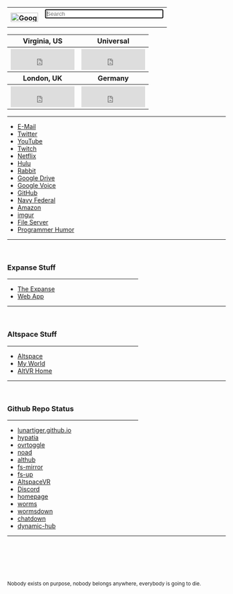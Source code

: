 <table>
	<tr>
		<th><a href='https://www.google.com/'><img src="https://lunartiger.github.io/homepage/img/Google.png" alt="Google" height="21" width="63"></a></th>
		<th>
			<form method="get" action="https://www.google.com/search">
				<input type="text" name="q" size="31" value="" placeholder="Search" autofocus>
			</form>
		</th>
	</tr>
</table>
<table>
	<tr>
		<th>Virginia, US</th>
		<th>Universal</th>
	</tr>
	<tr>
		<th>
			<iframe src="https://freesecure.timeanddate.com/clock/i6hjhu2u/n179/fn12/fs18/fc00be00/tc000/pct/ftb/bas2/bac006900/pa4/tt0/tw0/tm1/td2/th1/ta1/tb4" frameborder="0" width="147" height="48" allowTransparency="true"></iframe>
		</th>
		<th>
			<iframe src="https://freesecure.timeanddate.com/clock/i6hjhu2u/n1440/fn12/fs18/fc00be00/tc000/pct/ftb/bas2/bac006900/pa4/tt0/tw0/tm1/td2/th1/ta1/tb4" frameborder="0" width="147" height="48" allowTransparency="true"></iframe>
		</th>
	</tr>
	<tr>
		<th>London, UK</th>
		<th>Germany</th>
	</tr>
	<tr>
		<th>
			<iframe src="https://freesecure.timeanddate.com/clock/i6hjhu2u/n136/fn12/fs18/fc00be00/tc000/pct/ftb/bas2/bac006900/pa4/tt0/tw0/tm1/td2/th1/ta1/tb4" frameborder="0" width="147" height="48" allowTransparency="true"></iframe>
		</th>
		<th>
			<iframe src="https://freesecure.timeanddate.com/clock/i6hjhu2u/n37/fn12/fs18/fc00be00/tc000/pct/ftb/bas2/bac006900/pa4/tt0/tw0/tm1/td2/th1/ta1/tb4" frameborder="0" width="147" height="48" allowTransparency="true"></iframe>
		</th>
	</tr>
</table>
<hr />
<nav>
	<ul class="navbar">
		<li class="navbar"><a href="https://outlook.live.com/owa/">E-Mail</a></li>
		<li class="navbar"><a href="https://twitter.com">Twitter</a></li>
		<li class="navbar"><a href="https://www.youtube.com/feed/subscriptions">YouTube</a></li>
		<li class="navbar"><a href="https://www.twitch.tv">Twitch</a></li>
		<li class="navbar"><a href="https://www.netflix.com/browse">Netflix</a></li>
		<li class="navbar"><a href="https://www.hulu.com/">Hulu</a></li>
		<li class="navbar"><a href="https://www.rabb.it">Rabbit</a></li>
		<li class="navbar"><a href="https://drive.google.com/drive/my-drive">Google Drive</a></li>
		<li class="navbar"><a href="https://voice.google.com/messages">Google Voice</a></li>
		<li class="navbar"><a href="https://github.com">GitHub</a></li>
		<li class="navbar"><a href="https://www.navyfederal.org/">Navy Federal</a></li>
		<li class="navbar"><a href="https://smile.amazon.com/">Amazon</a></li>
		<li class="navbar"><a href="https://imgur.com/">imgur</a></li>
		<li class="navbar"><a href="http://lunar.zapto.org">File Server</a></li>
		<li class="navbar"><a href="https://np.reddit.com/r/ProgrammerHumor/">Programmer Humor</a></li>
	</ul>
</nav>
<hr />
<br>
<h3 id='expanse_stuff'>Expanse Stuff</h3>
<hr style="width:60%" />
<nav>
	<ul class="navbar">
		<li class="navbar"><a href="https://theexpanse.app/">The Expanse</a></li>
		<li class="navbar"><a href="https://app.theexpanse.app/">Web App</a></li>
	</ul>
</nav>
<hr />
<br>
<h3 id='altspace_stuff'>Altspace Stuff</h3>
<hr style="width:60%" />
<nav>
	<ul class="navbar">
		<li class="navbar"><a href="https://account.altvr.com/">Altspace</a></li>
		<li class="navbar"><a href="https://account.altvr.com/worlds/954689156213113037">My World</a></li>
		<li class="navbar"><a href="https://altspacevr.github.io/homepages/main-links.html">AltVR Home</a></li>
	</ul>
</nav>
<hr />
<br>
<h3 id='repo_status'>Github Repo Status</h3>
<hr style="width:60%" />
<nav>
	<ul class="navbar">
		<li class="navbar"><a href="https://github.com/LunarTiger/lunartiger.github.io/settings/pages/status">lunartiger.github.io</a></li>
		<li class="navbar"><a href="https://github.com/LunarTiger/hypatia/settings/pages/status">hypatia</a></li>
		<li class="navbar"><a href="https://github.com/LunarTiger/ovrtoggle/settings/pages/status">ovrtoggle</a></li>
		<li class="navbar"><a href="https://github.com/LunarTiger/noad/settings/pages/status">noad</a></li>
		<li class="navbar"><a href="https://github.com/LunarTiger/althub/settings/pages/status">althub</a></li>
		<li class="navbar"><a href="https://github.com/LunarTiger/fs-mirror/settings/pages/status">fs-mirror</a></li>
		<li class="navbar"><a href="https://github.com/LunarTiger/fs-up/settings/pages/status">fs-up</a></li>
		<li class="navbar"><a href="https://github.com/LunarTiger/AltspaceVR/settings/pages/status">AltspaceVR</a></li>
		<li class="navbar"><a href="https://github.com/LunarTiger/Discord/settings/pages/status">Discord</a></li>
		<li class="navbar"><a href="https://github.com/LunarTiger/homepage/settings/pages/status">homepage</a></li>
		<li class="navbar"><a href="https://github.com/LunarTiger/worms/settings/pages/status">worms</a></li>
		<li class="navbar"><a href="https://github.com/LunarTiger/wormsdown/settings/pages/status">wormsdown</a></li>
		<li class="navbar"><a href="https://github.com/LunarTiger/chatdown/settings/pages/status">chatdown</a></li>
		<li class="navbar"><a href="https://github.com/LunarTiger/dynamic-hub/settings/pages/status">dynamic-hub</a></li>
	</ul>
</nav>
<hr />
<hr style="height:75px; visibility:hidden;" />
<footer>
	<small>Nobody exists on purpose, nobody belongs anywhere, everybody is going to die.</small>
</footer>
